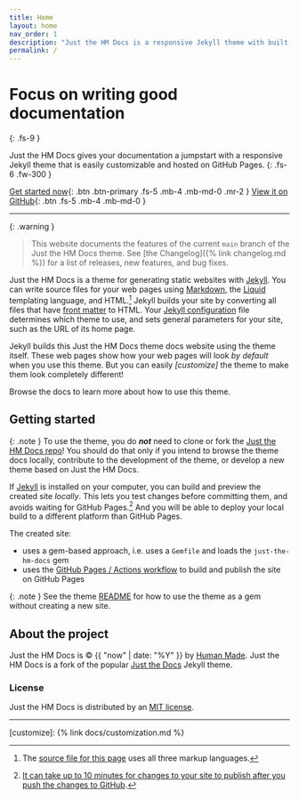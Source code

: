 ```yaml
---
title: Home
layout: home
nav_order: 1
description: "Just the HM Docs is a responsive Jekyll theme with built-in search that is easily customizable and hosted on GitHub Pages."
permalink: /
---
```


# Focus on writing good documentation
{: .fs-9 }

Just the HM Docs gives your documentation a jumpstart with a responsive Jekyll theme that is easily customizable and hosted on GitHub Pages.
{: .fs-6 .fw-300 }

[Get started now](#getting-started){: .btn .btn-primary .fs-5 .mb-4 .mb-md-0 .mr-2 }
[View it on GitHub][Just the HM Docs repo]{: .btn .fs-5 .mb-4 .mb-md-0 }

---

{: .warning }
> This website documents the features of the current `main` branch of the Just the HM Docs theme. See [the Changelog]({% link changelog.md %}) for a list of releases, new features, and bug fixes.

Just the HM Docs is a theme for generating static websites with [Jekyll]. You can write source files for your web pages using [Markdown], the [Liquid] templating language, and HTML.[^1] Jekyll builds your site by converting all files that have [front matter] to HTML. Your [Jekyll configuration] file determines which theme to use, and sets general parameters for your site, such as the URL of its home page.

Jekyll builds this Just the HM Docs theme docs website using the theme itself. These web pages show how your web pages will look *by default* when you use this theme. But you can easily *[customize]* the theme to make them look completely different!

Browse the docs to learn more about how to use this theme.

## Getting started

{: .note }
To use the theme, you do ***not*** need to clone or fork the [Just the HM Docs repo]! You should do that only if you intend to browse the theme docs locally, contribute to the development of the theme, or develop a new theme based on Just the HM Docs.

If [Jekyll] is installed on your computer, you can build and preview the created site *locally*. This lets you test changes before committing them, and avoids waiting for GitHub Pages.[^2] And you will be able to deploy your local build to a different platform than GitHub Pages.

The created site:

- uses a gem-based approach, i.e. uses a `Gemfile` and loads the `just-the-hm-docs` gem
- uses the [GitHub Pages / Actions workflow] to build and publish the site on GitHub Pages

{: .note }
See the theme [README][Just the HM Docs README] for how to use the theme as a gem without creating a new site.

## About the project

Just the HM Docs is &copy; {{ "now" | date: "%Y" }} by [Human Made](https://humanmade.com/).
Just the HM Docs is a fork of the popular [Just the Docs](https://github.com/just-the-docs/just-the-docs) Jekyll theme.

### License

Just the HM Docs is distributed by an [MIT license](https://github.com/humanmade/just-the-hm-docs/tree/main/LICENSE.txt).

----

[^1]: The [source file for this page] uses all three markup languages.

[^2]: [It can take up to 10 minutes for changes to your site to publish after you push the changes to GitHub](https://docs.github.com/en/pages/setting-up-a-github-pages-site-with-jekyll/creating-a-github-pages-site-with-jekyll#creating-your-site).

[Jekyll]: https://jekyllrb.com
[Markdown]: https://daringfireball.net/projects/markdown/
[Liquid]: https://github.com/Shopify/liquid/wiki
[front matter]: https://jekyllrb.com/docs/front-matter/
[Jekyll configuration]: https://jekyllrb.com/docs/configuration/
[source file for this page]: https://github.com/humanmade/just-the-hm-docs/blob/main/index.md
[Just the HM Docs repo]: https://github.com/humanmade/just-the-hm-docs
[Just the HM Docs README]: https://github.com/humanmade/just-the-hm-docs/blob/main/README.md
[GitHub Pages]: https://pages.github.com/
[GitHub Pages / Actions workflow]: https://github.blog/changelog/2022-07-27-github-pages-custom-github-actions-workflows-beta/
[customize]: {% link docs/customization.md %}

